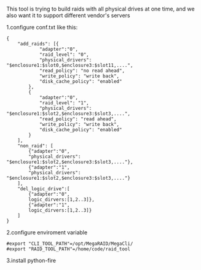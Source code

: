 This tool is trying to build raids with all physical drives at one time, and we also want it to
 support different vendor's servers

1.configure conf.txt like this:
```
{
    "add_raids": [{
            "adapter":"0",
            "raid_level": "0",
            "physical_drivers": "$enclosure1:$slot0,$enclosure3:$slot11,....",
            "read_policy": "no read ahead",
            "write_policy": "write back",
            "disk_cache_policy": "enabled"
        },
        {
            "adapter":"0",
            "raid_level": "1",
            "physical_drivers": "$enclosure1:$slot2,$enclosure3:$slot3,....",
            "read_policy": "read ahead",
            "write_policy": "write back",
            "disk_cache_policy": "enabled"
        }
    ],
    "non_raid": [
        {"adapter":"0",
        "physical_drivers": "$enclosure1:$slot2,$enclosure3:$slot3,...."},
        {"adapter":"1",
        "physical_drivers": "$enclosure1:$slot2,$enclosure3:$slot3,...."}
    ],
    "del_logic_drive":[
        {"adapter":"0",
        logic_dirvers:[1,2..3]},
        {"adapter":"1",
        logic_dirvers:[1,2..3]}
    ]
}
```
2.configure enviroment variable
```
#export "CLI_TOOL_PATH"=/opt/MegaRAID/MegaCli/
#export "RAID_TOOL_PATH"=/home/code/raid_tool
```
3.install python-fire
